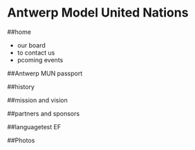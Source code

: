 # Antwerp Model United Nations
##home
- our board
- to contact us
- pcoming events
  
##Antwerp MUN passport

##history

##mission and vision

##partners and sponsors

##languagetest EF

##Photos




